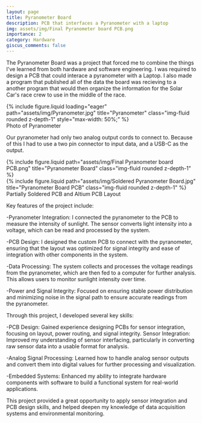 ```yaml
---
layout: page
title: Pyranometer Board
description: PCB that interfaces a Pyranometer with a laptop
img: assets/img/Final Pyranometer board PCB.png
importance: 2
category: Hardware
giscus_comments: false
---
```


The Pyranometer Board was a project that forced me to 
combine the things I've learned from both hardware and 
software engineering. I was required to design a PCB that 
could interace a pyranometer with a Laptop. I also made 
a program that published all of the data the board was 
recieving to a another program that would then organize 
the information for the Solar Car's race crew to use in 
the middle of the race.


<div class="row">
    <div class="col-sm mt-3 mt-md-0">
        {% include figure.liquid loading="eager" path="assets/img/Pyranometer.jpg" title="Pyranometer" class="img-fluid rounded z-depth-1" style="max-width: 50%;" %}
    </div>
</div>
<div class="caption">
    Photo of Pyranometer
</div>


Our pyranometer had only two analog output cords to connect to. Because of this I had to use a two pin connector to input data, and a USB-C as the output.

<div class="row justify-content-sm-center">
    <div class="col-sm-8 mt-3 mt-md-0">
        {% include figure.liquid path="assets/img/Final Pyranometer board PCB.png" title="Pyranometer Board" class="img-fluid rounded z-depth-1" %}
    </div>
    <div class="col-sm-4 mt-3 mt-md-0">
        {% include figure.liquid path="assets/img/Soldered Pyranometer Board.jpg" title="Pyranometer Board PCB" class="img-fluid rounded z-depth-1" %}
    </div>
</div>
<div class="caption">
    Partially Soldered PCB and Altium PCB Layout
</div>

Key features of the project include:

-Pyranometer Integration: I connected the pyranometer to the PCB to measure the intensity of sunlight. The sensor converts light intensity into a voltage, which can be read and processed by the system.

-PCB Design: I designed the custom PCB to connect with the pyranometer, ensuring that the layout was optimized for signal integrity and ease of integration with other components in the system.

-Data Processing: The system collects and processes the voltage readings from the pyranometer, which are then fed to a computer for further analysis. This allows users to monitor sunlight intensity over time.

-Power and Signal Integrity: Focused on ensuring stable power distribution and minimizing noise in the signal path to ensure accurate readings from the pyranometer.

Through this project, I developed several key skills:

-PCB Design: Gained experience designing PCBs for sensor integration, focusing on layout, power routing, and signal integrity.
Sensor Integration: Improved my understanding of sensor interfacing, particularly in converting raw sensor data into a usable format for analysis.

-Analog Signal Processing: Learned how to handle analog sensor outputs and convert them into digital values for further processing and visualization.

-Embedded Systems: Enhanced my ability to integrate hardware components with software to build a functional system for real-world applications.

This project provided a great opportunity to apply sensor integration and PCB design skills, and helped deepen my knowledge of data acquisition systems and environmental monitoring.


